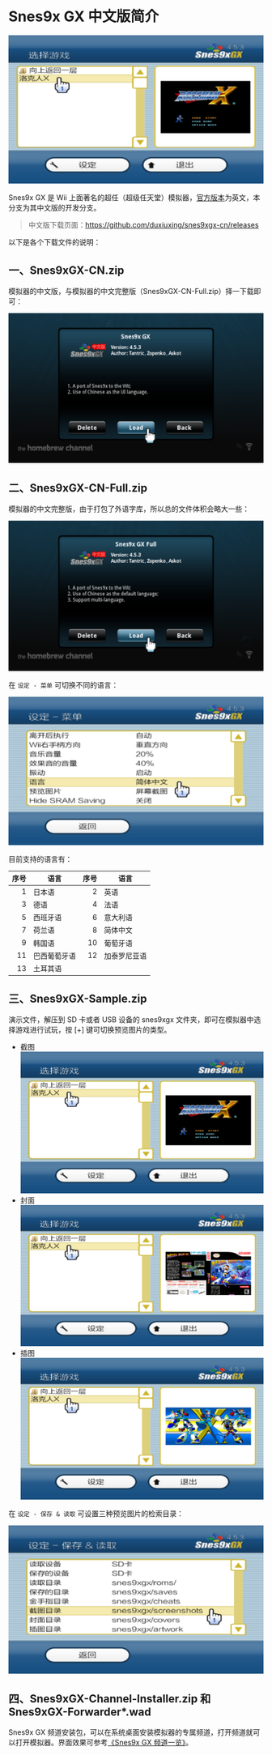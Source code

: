 # Snes9x GX 中文版简介


![中文版界面](./snes9xgx-cn.png)

Snes9x GX 是 Wii 上面著名的超任（超级任天堂）模拟器，[官方版本](http://wiibrew.org/wiki/Snes9x_GX)为英文，本分支为其中文版的开发分支。

> 中文版下载页面：<https://github.com/duxiuxing/snes9xgx-cn/releases>

以下是各个下载文件的说明：

## 一、Snes9xGX-CN.zip

模拟器的中文版，与模拟器的中文完整版（Snes9xGX-CN-Full.zip）择一下载即可：

![中文版](./cn-only-description.png)


## 二、Snes9xGX-CN-Full.zip

模拟器的中文完整版，由于打包了外语字库，所以总的文件体积会略大一些：

![中文完整版](./cn-full-description.png)

在 `设定 - 菜单` 可切换不同的语言：

![切换不同的语言](./settings-menu-language-cn.png)

目前支持的语言有：

| 序号 | 语言 | 序号 | 语言 |
| ---: | --- | ---: | --- |
| 1 | 日本语 | 2 | 英语 |
| 3 | 德语 | 4 | 法语 |
| 5 | 西班牙语 | 6 | 意大利语 |
| 7 | 荷兰语 | 8 | 简体中文 |
| 9 | 韩国语 | 10 | 葡萄牙语 |
| 11 | 巴西葡萄牙语 | 12 | 加泰罗尼亚语 |
| 13 | 土耳其语 | | |


## 三、Snes9xGX-Sample.zip

演示文件，解压到 SD 卡或者 USB 设备的 snes9xgx 文件夹，即可在模拟器中选择游戏进行试玩，按 [+] 键可切换预览图片的类型。

- 截图
  ![截图](./snes9xgx-cn.png)
- 封面
  ![封面](./preview-image-cover.png)
- 插图
  ![插图](./preview-image-artwork.png)

在 `设定 - 保存 & 读取` 可设置三种预览图片的检索目录：

![设置预览图片的检索目录](./settings-saving-loading.png)


## 四、Snes9xGX-Channel-Installer.zip 和 Snes9xGX-Forwarder*.wad

Snes9x GX 频道安装包，可以在系统桌面安装模拟器的专属频道，打开频道就可以打开模拟器。界面效果可参考[《Snes9x GX 频道一览》](../forwarder/README.md)。
